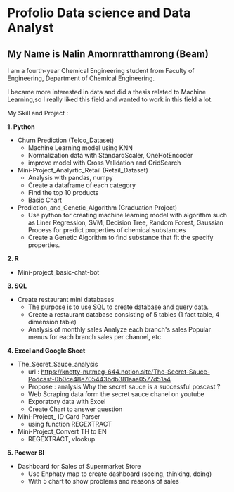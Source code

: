 # Profolio Data science and Data Analyst

## My Name is Nalin Amornratthamrong (Beam)

I am a fourth-year Chemical Engineering student from Faculty of Engineering, Department of Chemical Engineering.

I became more interested in data and did a thesis related to Machine Learning,so I really liked this field and wanted to work in this field a lot.

My Skill and Project :

  **1. Python**
  - Churn Prediction (Telco_Dataset) 
    - Machine Learning model using KNN
    - Normalization data with StandardScaler, OneHotEncoder
    - improve model with Cross Validation and GridSearch
  - Mini-Project_Analyrtic_Retail (Retail_Dataset)
    - Analysis with pandas, numpy
    - Create a dataframe of each category
    - Find the top 10 products
    - Basic Chart
  - Prediction_and_Genetic_Algorithm (Graduation Project)
    - Use python for creating machine learning model with algorithm such as Liner Regression, SVM, Decision Tree, Random Forest, Gaussian Process for predict properties of chemical substances
    - Create a Genetic Algorithm to find substance that fit the specify properties.
    
  **2. R**
  - Mini-project_basic-chat-bot

  **3. SQL**
  - Create restaurant mini databases
    - The purpose is to use SQL to create database and query data.
    - Create a restaurant database consisting of 5 tables (1 fact table, 4 dimension table)
    - Analysis of monthly sales Analyze each branch's sales Popular menus for each branch sales per channel, etc.

  **4. Excel and Google Sheet**
  - The_Secret_Sauce_analysis
    - url : https://knotty-nutmeg-644.notion.site/The-Secret-Sauce-Podcast-0b0ce48e705443bdb381aaa0577d51a4
    - Propose : analysis Why the secret sauce is a successful poscast ?
    - Web Scraping data form the secret sauce chanel on youtube
    - Exporatory data with Excel
    - Create Chart to answer question
  - Mini-Project_ ID Card Parser
    - using function REGEXTRACT
  - Mini-Project_Convert TH to EN
    - REGEXTRACT, vlookup

  **5. Poewer BI**
  - Dashboard for Sales of Supermarket Store
    - Use Enphaty map to create dashboard (seeing, thinking, doing)
    - With 5 chart to show problems and reasons of sales

